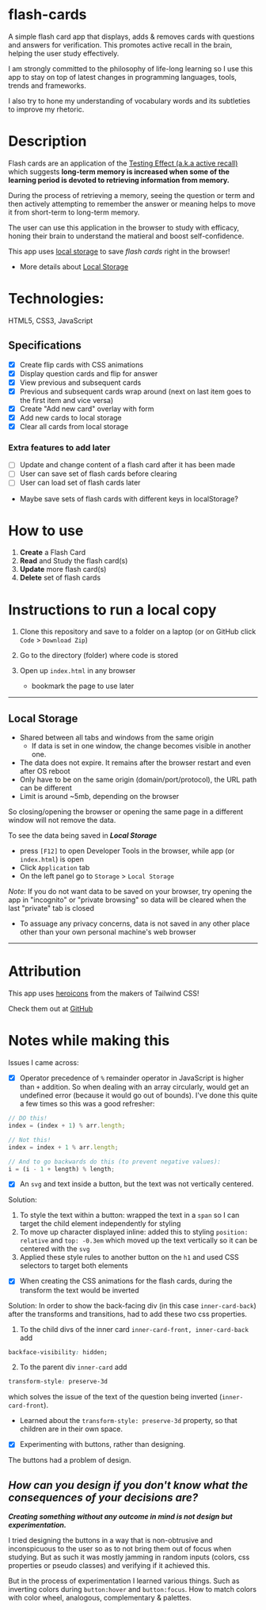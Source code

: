 # flash-cards
 A simple flash card app that displays, adds & removes cards with questions and answers for verification. This promotes active recall in the brain, helping the user study effectively.

I am strongly committed to the philosophy of life-long learning so I use this app to stay on top of latest changes in programming languages, tools, trends and frameworks. 

I also try to hone my understanding of vocabulary words and its subtleties to improve my rhetoric. 

# Description 

Flash cards are an application of the [Testing Effect (a.k.a active recall)](https://en.wikipedia.org/wiki/Testing_effect) which suggests **long-term memory is increased when some of the learning period is devoted to retrieving information from memory.** 

During the process of retrieving a memory, seeing the question or term and then actively attempting to remember the answer or meaning helps to move it from short-term to long-term memory. 

The user can use this application in the browser to study with efficacy, honing their brain to understand the matieral and boost self-confidence. 

This app uses [local storage](https://developer.mozilla.org/en-US/docs/Web/API/Window/localStorage) to save *flash cards* right in the browser! 
  - More details about [Local Storage](#local-storage) 

# Technologies:

HTML5, CSS3, JavaScript

## Specifications

- [x] Create flip cards with CSS animations
- [x] Display question cards and flip for answer
- [x] View previous and subsequent cards
- [x] Previous and subsequent cards wrap around (next on last item goes to the first item and vice versa)
- [x] Create "Add new card" overlay with form
- [x] Add new cards to local storage
- [x] Clear all cards from local storage

### Extra features to add later

- [ ] Update and change content of a flash card after it has been made
- [ ] User can save set of flash cards before clearing
- [ ] User can load set of flash cards later
- Maybe save sets of flash cards with different keys in localStorage? 

# How to use

1. **Create** a Flash Card 
2. **Read** and Study the flash card(s)
3. **Update** more flash card(s)
4. **Delete** set of flash cards

# Instructions to run a local copy

1. Clone this repository and save to a folder on a laptop (or on GitHub click `Code` > `Download Zip`)

2. Go to the directory (folder) where code is stored 

3. Open up `index.html` in any browser
    * bookmark the page to use later

---

## Local Storage

- Shared between all tabs and windows from the same origin 
  - If data is set in one window, the change becomes visible in another one.
- The data does not expire. It remains after the browser restart and even after OS reboot
- Only have to be on the same origin (domain/port/protocol), the URL path can be different
- Limit is around ~5mb, depending on the browser

So closing/opening the browser or opening the same page in a different window will not remove
the data. 

To see the data being saved in ***Local Storage*** 
- press `[F12]` to open Developer Tools in the browser, while app (or `index.html`) is open
- Click `Application` tab
- On the left panel go to `Storage` > `Local Storage`

*Note*: If you do not want data to be saved on your browser, try opening the app in "incognito" or "private browsing" so data will be cleared when the last "private" tab is closed

* To assuage any privacy concerns, data is not saved in any other place other than your own personal machine's web browser

---

# Attribution

This app uses [heroicons](https://heroicons.com/) from the makers of Tailwind CSS! 

Check them out at [GitHub](https://github.com/tailwindlabs/heroicons)

# Notes while making this

Issues I came across:

- [x] Operator precedence of `%` remainder operator in JavaScript is higher than `+` addition. So when dealing with an array circularly, would get an undefined error (because it would go out of bounds). I've done this quite a few times so this was a good refresher: 

```js
// DO this!
index = (index + 1) % arr.length;

// Not this!
index = index + 1 % arr.length;

// And to go backwards do this (to prevent negative values):
i = (i - 1 + length) % length;
```

- [x] An `svg` and text inside a button, but the text was not vertically centered. 
 
Solution:

1. To style the text within a button: wrapped the text in a `span` so I can target the child element independently for styling
2. To move up character displayed inline: added this to styling `position: relative` and `top: -0.3em`
which moved up the text vertically so it can be centered with the `svg`
3. Applied these style rules to another button on the `h1` and used CSS selectors to target both elements

- [x] When creating the CSS animations for the flash cards, during the transform the text would be inverted

Solution: In order to show the back-facing div (in this case `inner-card-back`) after the transforms and transitions, had to add these two css properties.

1. To the child divs of the inner card `inner-card-front, inner-card-back` add 

```css
backface-visibility: hidden;
```

2. To the parent div `inner-card` add 

```css
transform-style: preserve-3d
```

which solves the issue of the text of the question being inverted (`inner-card-front`).

- Learned about the `transform-style: preserve-3d` property, so that children are in their own space. 

- [x] Experimenting with buttons, rather than designing.

The buttons had a problem of design. 

## *How can you design if you don't know what the consequences of your decisions are?*

***Creating something without any outcome in mind is not design but experimentation.***

I tried designing the buttons in a way that is non-obtrusive and inconspicuous to the user so as to not bring them out of focus when studying. But as such it was mostly jamming in random inputs (colors, css properties or pseudo classes) and verifying if it achieved this. 

But in the process of experimentation I learned various things. Such as inverting colors during `button:hover` and `button:focus`. How to match colors with color wheel, analogous, complementary & palettes. 
